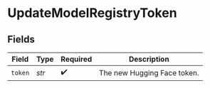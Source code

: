 # UpdateModelRegistryToken


## Fields

| Field                       | Type                        | Required                    | Description                 |
| --------------------------- | --------------------------- | --------------------------- | --------------------------- |
| `token`                     | *str*                       | :heavy_check_mark:          | The new Hugging Face token. |